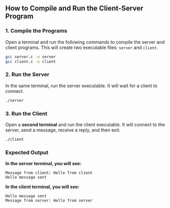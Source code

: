 ## How to Compile and Run the Client-Server Program

### 1. Compile the Programs

Open a terminal and run the following commands to compile the server and client programs. This will create two executable files: `server` and `client`.

```bash
gcc server.c -o server
gcc client.c -o client
```

### 2. Run the Server

In the same terminal, run the server executable. It will wait for a client to connect.

```bash
./server
```

### 3. Run the Client

Open a **second terminal** and run the client executable. It will connect to the server, send a message, receive a reply, and then exit.

```bash
./client
```

### Expected Output

**In the server terminal, you will see:**

```
Message from client: Hello from client
Hello message sent
```

**In the client terminal, you will see:**

```
Hello message sent
Message from server: Hello from server
```
